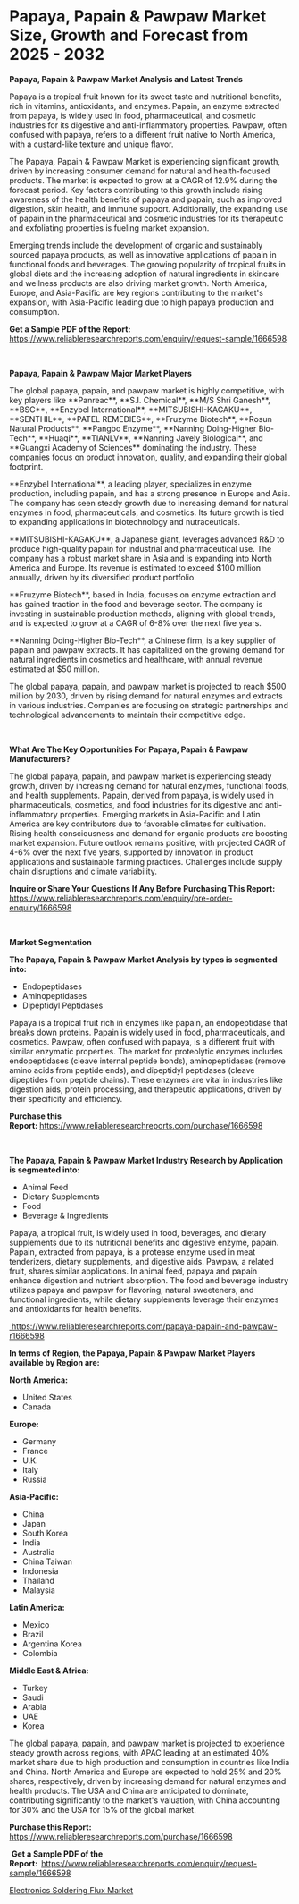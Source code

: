 <p><h1>Papaya, Papain & Pawpaw Market Size, Growth and Forecast from 2025 - 2032</h1></p><p><strong>Papaya, Papain & Pawpaw Market Analysis and Latest Trends</strong></p>
<p><p>Papaya is a tropical fruit known for its sweet taste and nutritional benefits, rich in vitamins, antioxidants, and enzymes. Papain, an enzyme extracted from papaya, is widely used in food, pharmaceutical, and cosmetic industries for its digestive and anti-inflammatory properties. Pawpaw, often confused with papaya, refers to a different fruit native to North America, with a custard-like texture and unique flavor.</p><p>The Papaya, Papain & Pawpaw Market is experiencing significant growth, driven by increasing consumer demand for natural and health-focused products. The market is expected to grow at a CAGR of 12.9% during the forecast period. Key factors contributing to this growth include rising awareness of the health benefits of papaya and papain, such as improved digestion, skin health, and immune support. Additionally, the expanding use of papain in the pharmaceutical and cosmetic industries for its therapeutic and exfoliating properties is fueling market expansion.</p><p>Emerging trends include the development of organic and sustainably sourced papaya products, as well as innovative applications of papain in functional foods and beverages. The growing popularity of tropical fruits in global diets and the increasing adoption of natural ingredients in skincare and wellness products are also driving market growth. North America, Europe, and Asia-Pacific are key regions contributing to the market's expansion, with Asia-Pacific leading due to high papaya production and consumption.</p></p>
<p><strong>Get a Sample PDF of the Report:&nbsp;</strong> <a href="https://www.reliableresearchreports.com/enquiry/request-sample/1666598?utm_campaign=2118&utm_medium=2&utm_source=Github&utm_content=ia&utm_term=26012025&utm_id=papaya-papain-pawpaw">https://www.reliableresearchreports.com/enquiry/request-sample/1666598</a></p>
<p>&nbsp;</p>
<p><strong>Papaya, Papain & Pawpaw Major Market Players</strong></p>
<p><p>The global papaya, papain, and pawpaw market is highly competitive, with key players like **Panreac**, **S.I. Chemical**, **M/S Shri Ganesh**, **BSC**, **Enzybel International**, **MITSUBISHI-KAGAKU**, **SENTHIL**, **PATEL REMEDIES**, **Fruzyme Biotech**, **Rosun Natural Products**, **Pangbo Enzyme**, **Nanning Doing-Higher Bio-Tech**, **Huaqi**, **TIANLV**, **Nanning Javely Biological**, and **Guangxi Academy of Sciences** dominating the industry. These companies focus on product innovation, quality, and expanding their global footprint.</p><p>**Enzybel International**, a leading player, specializes in enzyme production, including papain, and has a strong presence in Europe and Asia. The company has seen steady growth due to increasing demand for natural enzymes in food, pharmaceuticals, and cosmetics. Its future growth is tied to expanding applications in biotechnology and nutraceuticals.</p><p>**MITSUBISHI-KAGAKU**, a Japanese giant, leverages advanced R&D to produce high-quality papain for industrial and pharmaceutical use. The company has a robust market share in Asia and is expanding into North America and Europe. Its revenue is estimated to exceed $100 million annually, driven by its diversified product portfolio.</p><p>**Fruzyme Biotech**, based in India, focuses on enzyme extraction and has gained traction in the food and beverage sector. The company is investing in sustainable production methods, aligning with global trends, and is expected to grow at a CAGR of 6-8% over the next five years.</p><p>**Nanning Doing-Higher Bio-Tech**, a Chinese firm, is a key supplier of papain and pawpaw extracts. It has capitalized on the growing demand for natural ingredients in cosmetics and healthcare, with annual revenue estimated at $50 million.</p><p>The global papaya, papain, and pawpaw market is projected to reach $500 million by 2030, driven by rising demand for natural enzymes and extracts in various industries. Companies are focusing on strategic partnerships and technological advancements to maintain their competitive edge.</p></p>
<p>&nbsp;</p>
<p><strong>What Are The Key Opportunities For Papaya, Papain & Pawpaw Manufacturers?</strong></p>
<p><p>The global papaya, papain, and pawpaw market is experiencing steady growth, driven by increasing demand for natural enzymes, functional foods, and health supplements. Papain, derived from papaya, is widely used in pharmaceuticals, cosmetics, and food industries for its digestive and anti-inflammatory properties. Emerging markets in Asia-Pacific and Latin America are key contributors due to favorable climates for cultivation. Rising health consciousness and demand for organic products are boosting market expansion. Future outlook remains positive, with projected CAGR of 4-6% over the next five years, supported by innovation in product applications and sustainable farming practices. Challenges include supply chain disruptions and climate variability.</p></p>
<p><strong>Inquire or Share Your Questions If Any Before Purchasing This Report:</strong> <a href="https://www.reliableresearchreports.com/enquiry/pre-order-enquiry/1666598?utm_campaign=2118&utm_medium=2&utm_source=Github&utm_content=ia&utm_term=26012025&utm_id=papaya-papain-pawpaw">https://www.reliableresearchreports.com/enquiry/pre-order-enquiry/1666598</a></p>
<p>&nbsp;</p>
<p><strong>Market Segmentation</strong></p>
<p><strong>The Papaya, Papain & Pawpaw Market Analysis by types is segmented into:</strong></p>
<p><ul><li>Endopeptidases</li><li>Aminopeptidases</li><li>Dipeptidyl Peptidases</li></ul></p>
<p><p>Papaya is a tropical fruit rich in enzymes like papain, an endopeptidase that breaks down proteins. Papain is widely used in food, pharmaceuticals, and cosmetics. Pawpaw, often confused with papaya, is a different fruit with similar enzymatic properties. The market for proteolytic enzymes includes endopeptidases (cleave internal peptide bonds), aminopeptidases (remove amino acids from peptide ends), and dipeptidyl peptidases (cleave dipeptides from peptide chains). These enzymes are vital in industries like digestion aids, protein processing, and therapeutic applications, driven by their specificity and efficiency.</p></p>
<p><strong>Purchase this Report:&nbsp;</strong><a href="https://www.reliableresearchreports.com/purchase/1666598?utm_campaign=2118&utm_medium=2&utm_source=Github&utm_content=ia&utm_term=26012025&utm_id=papaya-papain-pawpaw">https://www.reliableresearchreports.com/purchase/1666598</a></p>
<p>&nbsp;</p>
<p><strong>The Papaya, Papain & Pawpaw Market Industry Research by Application is segmented into:</strong></p>
<p><ul><li>Animal Feed</li><li>Dietary Supplements</li><li>Food</li><li>Beverage & Ingredients</li></ul></p>
<p><p>Papaya, a tropical fruit, is widely used in food, beverages, and dietary supplements due to its nutritional benefits and digestive enzyme, papain. Papain, extracted from papaya, is a protease enzyme used in meat tenderizers, dietary supplements, and digestive aids. Pawpaw, a related fruit, shares similar applications. In animal feed, papaya and papain enhance digestion and nutrient absorption. The food and beverage industry utilizes papaya and pawpaw for flavoring, natural sweeteners, and functional ingredients, while dietary supplements leverage their enzymes and antioxidants for health benefits.</p></p>
<p><a href="https://www.reliableresearchreports.com/papaya-papain-and-pawpaw-r1666598?utm_campaign=2118&utm_medium=2&utm_source=Github&utm_content=ia&utm_term=26012025&utm_id=papaya-papain-pawpaw">&nbsp;https://www.reliableresearchreports.com/papaya-papain-and-pawpaw-r1666598</a></p>
<p><strong>In terms of Region, the Papaya, Papain & Pawpaw Market Players available by Region are:</strong></p>
<p>
    <p> <strong> North America: </strong>
        <ul>
            <li>United States</li>
            <li>Canada</li>
        </ul>
        </p> 
    <p> <strong> Europe: </strong>
        <ul>
            <li>Germany</li>
            <li>France</li>
            <li>U.K.</li>
            <li>Italy</li>
            <li>Russia</li>
        </ul>
        </p> 
    <p> <strong> Asia-Pacific: </strong>
        <ul>
            <li>China</li>
            <li>Japan</li>
            <li>South Korea</li>
            <li>India</li>
            <li>Australia</li>
            <li>China Taiwan</li>
            <li>Indonesia</li>
            <li>Thailand</li>
            <li>Malaysia</li>
        </ul>
        </p> 
    <p> <strong> Latin America: </strong>
        <ul>
            <li>Mexico</li>
            <li>Brazil</li>
            <li>Argentina Korea</li>
            <li>Colombia</li>
        </ul>
        </p> 
    <p> <strong> Middle East & Africa: </strong>
        <ul>
            <li>Turkey</li>
            <li>Saudi</li>
            <li>Arabia</li>
            <li>UAE</li>
            <li>Korea</li>
        </ul>
    </p>
    </p>
<p><p>The global papaya, papain, and pawpaw market is projected to experience steady growth across regions, with APAC leading at an estimated 40% market share due to high production and consumption in countries like India and China. North America and Europe are expected to hold 25% and 20% shares, respectively, driven by increasing demand for natural enzymes and health products. The USA and China are anticipated to dominate, contributing significantly to the market's valuation, with China accounting for 30% and the USA for 15% of the global market.</p></p>
<p><strong>Purchase this Report: </strong><a href="https://www.reliableresearchreports.com/purchase/1666598?utm_campaign=2118&utm_medium=2&utm_source=Github&utm_content=ia&utm_term=26012025&utm_id=papaya-papain-pawpaw">https://www.reliableresearchreports.com/purchase/1666598</a></p>
<p>&nbsp;<strong>Get a Sample PDF of the Report:&nbsp;&nbsp;</strong><a href="https://www.reliableresearchreports.com/enquiry/request-sample/1666598?utm_campaign=2118&utm_medium=2&utm_source=Github&utm_content=ia&utm_term=26012025&utm_id=papaya-papain-pawpaw">https://www.reliableresearchreports.com/enquiry/request-sample/1666598</a></p>
<p><strong></strong></p>
<p><p><a href="https://github.com/mauripalmi/Market-Research-Report-List-5/blob/main/electronics-soldering-flux-market.md?utm_campaign=2118&utm_medium=2&utm_source=Github&utm_content=ia&utm_term=26012025&utm_id=papaya-papain-pawpaw">Electronics Soldering Flux Market</a></p></p>
